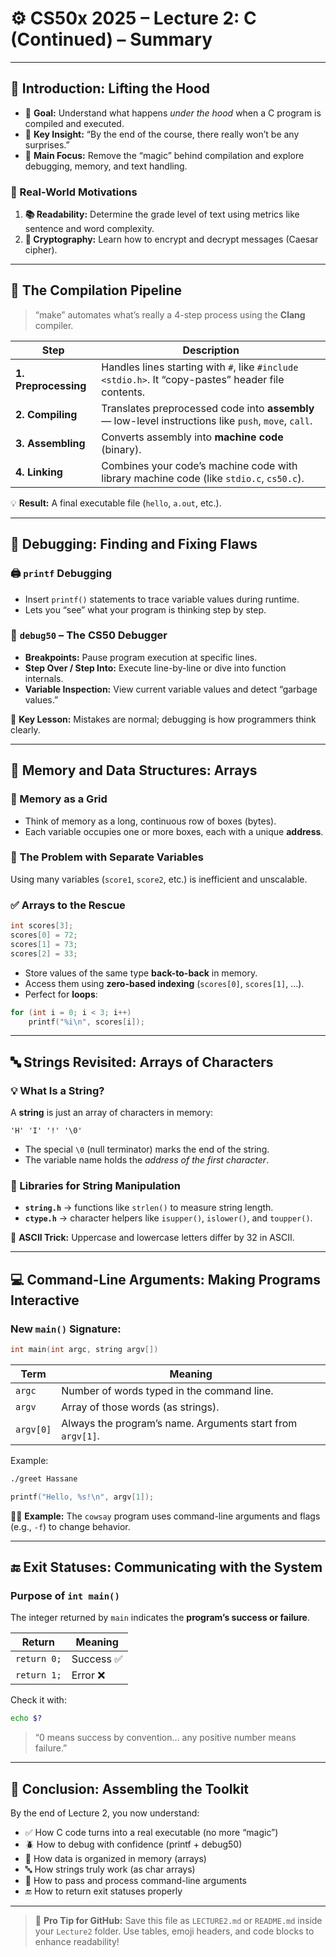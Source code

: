 
# ⚙️ CS50x 2025 – Lecture 2: C (Continued) – Summary

---

## 🚀 Introduction: Lifting the Hood
- 🧩 **Goal:** Understand what happens *under the hood* when a C program is compiled and executed.  
- 💬 **Key Insight:** “By the end of the course, there really won’t be any surprises.”  
- 🧠 **Main Focus:** Remove the “magic” behind compilation and explore debugging, memory, and text handling.

### 🧭 Real-World Motivations
1. **📚 Readability:** Determine the grade level of text using metrics like sentence and word complexity.  
2. **🔐 Cryptography:** Learn how to encrypt and decrypt messages (Caesar cipher).  

---

## 🧮 The Compilation Pipeline
> “make” automates what’s really a 4-step process using the **Clang** compiler.

| Step | Description |
|------|--------------|
| **1. Preprocessing** | Handles lines starting with `#`, like `#include <stdio.h>`. It “copy-pastes” header file contents. |
| **2. Compiling** | Translates preprocessed code into **assembly** — low-level instructions like `push`, `move`, `call`. |
| **3. Assembling** | Converts assembly into **machine code** (binary). |
| **4. Linking** | Combines your code’s machine code with library machine code (like `stdio.c`, `cs50.c`). |

💡 **Result:** A final executable file (`hello`, `a.out`, etc.).

---

## 🐞 Debugging: Finding and Fixing Flaws

### 🖨️ `printf` Debugging
- Insert `printf()` statements to trace variable values during runtime.
- Lets you “see” what your program is thinking step by step.

### 🧰 `debug50` – The CS50 Debugger
- **Breakpoints:** Pause program execution at specific lines.  
- **Step Over / Step Into:** Execute line-by-line or dive into function internals.  
- **Variable Inspection:** View current variable values and detect “garbage values.”  

🧠 **Key Lesson:** Mistakes are normal; debugging is how programmers think clearly.

---

## 🧱 Memory and Data Structures: Arrays

### 🧩 Memory as a Grid
- Think of memory as a long, continuous row of boxes (bytes).  
- Each variable occupies one or more boxes, each with a unique **address**.

### 🚫 The Problem with Separate Variables
Using many variables (`score1`, `score2`, etc.) is inefficient and unscalable.

### ✅ Arrays to the Rescue
```c
int scores[3];
scores[0] = 72;
scores[1] = 73;
scores[2] = 33;
```
- Store values of the same type **back-to-back** in memory.
- Access them using **zero-based indexing** (`scores[0]`, `scores[1]`, …).  
- Perfect for **loops**:
```c
for (int i = 0; i < 3; i++)
    printf("%i\n", scores[i]);
```

---

## 🔤 Strings Revisited: Arrays of Characters

### 💡 What Is a String?
A **string** is just an array of characters in memory:
```
'H' 'I' '!' '\0'
```
- The special `\0` (null terminator) marks the end of the string.  
- The variable name holds the *address of the first character*.  

### 🧰 Libraries for String Manipulation
- **`string.h`** → functions like `strlen()` to measure string length.  
- **`ctype.h`** → character helpers like `isupper()`, `islower()`, and `toupper()`.

🧠 **ASCII Trick:** Uppercase and lowercase letters differ by 32 in ASCII.

---

## 💻 Command-Line Arguments: Making Programs Interactive

### New `main()` Signature:
```c
int main(int argc, string argv[])
```
| Term | Meaning |
|------|----------|
| `argc` | Number of words typed in the command line. |
| `argv` | Array of those words (as strings). |
| `argv[0]` | Always the program’s name. Arguments start from `argv[1]`. |

Example:
```bash
./greet Hassane
```
```c
printf("Hello, %s!\n", argv[1]);
```

👨‍💻 **Example:** The `cowsay` program uses command-line arguments and flags (e.g., `-f`) to change behavior.

---

## 🔚 Exit Statuses: Communicating with the System

### Purpose of `int main()`
The integer returned by `main` indicates the **program’s success or failure**.

| Return | Meaning |
|---------|----------|
| `return 0;` | Success ✅ |
| `return 1;` | Error ❌ |

Check it with:
```bash
echo $?
```
> “0 means success by convention… any positive number means failure.”

---

## 🧩 Conclusion: Assembling the Toolkit
By the end of Lecture 2, you now understand:
- ✅ How C code turns into a real executable (no more “magic”)
- 🪲 How to debug with confidence (printf + debug50)
- 💾 How data is organized in memory (arrays)
- 🔤 How strings truly work (as char arrays)
- 🧠 How to pass and process command-line arguments
- 🔚 How to return exit statuses properly


---

> 🏁 **Pro Tip for GitHub:** Save this file as `LECTURE2.md` or `README.md` inside your `Lecture2` folder. Use tables, emoji headers, and code blocks to enhance readability!
